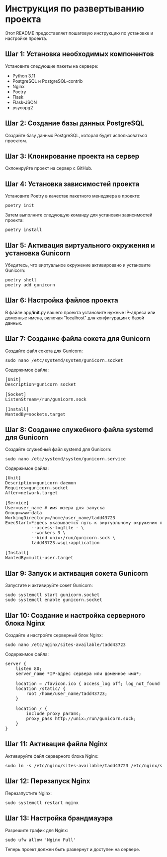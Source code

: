 # Инструкция по развертыванию проекта

Этот README предоставляет пошаговую инструкцию по установке и настройке проекта.

## Шаг 1: Установка необходимых компонентов

Установите следующие пакеты на сервере:

- Python 3.11
- PostgreSQL и PostgreSQL-contrib
- Nginx
- Poetry
- Flask
- Flask-JSON
- psycopg2

## Шаг 2: Создание базы данных PostgreSQL

Создайте базу данных PostgreSQL, которая будет использоваться проектом.

## Шаг 3: Клонирование проекта на сервер

Склонируйте проект на сервер c GitHub.

## Шаг 4: Установка зависимостей проекта

Установите Poetry в качестве пакетного менеджера в проекте:

<pre>
poetry init
</pre>

Затем выполните следующую команду для установки зависимостей проекта:

<pre>
poetry install
</pre>

## Шаг 5: Активация виртуального окружения и установка Gunicorn

Убедитесь, что виртуальное окружение активировано и установите Gunicorn:

<pre>
poetry shell
poetry add gunicorn
</pre>

## Шаг 6: Настройка файлов проекта

В файле app/____init____.py вашего проекта установите нужные IP-адреса или доменные имена, включая "localhost" для конфигурации с базой данных.

## Шаг 7: Создание файла сокета для Gunicorn

Создайте файл сокета для Gunicorn:

<pre>
sudo nano /etc/systemd/system/gunicorn.socket
</pre>

Содержимое файла:

<pre>
[Unit]
Description=gunicorn socket

[Socket]
ListenStream=/run/gunicorn.sock

[Install]
WantedBy=sockets.target
</pre>

## Шаг 8: Создание служебного файла systemd для Gunicorn

Создайте служебный файл systemd для Gunicorn:

<pre>
sudo nano /etc/systemd/system/gunicorn.service
</pre>

Содержимое файла:

<pre>
[Unit]
Description=gunicorn daemon
Requires=gunicorn.socket
After=network.target

[Service]
User=user_name # имя юзера для запуска
Group=www-data
WorkingDirectory=/home/user_name/tadd43723
ExecStart=*здесь указывается путь к виртуальному окружению проекта* \
          --access-logfile - \
          --workers 3 \
          --bind unix:/run/gunicorn.sock \
          tadd43723.wsgi:application

[Install]
WantedBy=multi-user.target
</pre>

## Шаг 9: Запуск и активация сокета Gunicorn

Запустите и активируйте сокет Gunicorn:

<pre>
sudo systemctl start gunicorn.socket
sudo systemctl enable gunicorn.socket
</pre>

## Шаг 10: Создание и настройка серверного блока Nginx

Создайте и настройте серверный блок Nginx:

<pre>
sudo nano /etc/nginx/sites-available/tadd43723
</pre>

Содержимое файла:

<pre>
server {
    listen 80;
    server_name *IP-адрес сервера или доменное имя*;

    location = /favicon.ico { access_log off; log_not_found off; }
    location /static/ {
        root /home/user_name/tadd43723;
    }

    location / {
        include proxy_params;
        proxy_pass http://unix:/run/gunicorn.sock;
    }
}
</pre>

## Шаг 11: Активация файла Nginx

Активируйте файл серверного блока Nginx:

<pre>
sudo ln -s /etc/nginx/sites-available/tadd43723 /etc/nginx/sites-enabled
</pre>

## Шаг 12: Перезапуск Nginx

Перезапустите Nginx:

<pre>
sudo systemctl restart nginx
</pre>

## Шаг 13: Настройка брандмауэра

Разрешите трафик для Nginx:

<pre>
sudo ufw allow 'Nginx Full'
</pre>

Теперь проект должен быть развернут и доступен на сервере.
